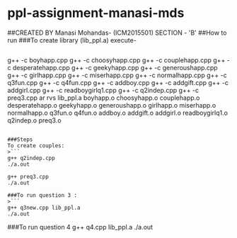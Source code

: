 # ppl-assignment-manasi-mds
##CREATED BY Manasi Mohandas- (ICM2015501) SECTION - 'B'
##How to run
###To create library (lib_ppl.a) execute-
>```
g++ -c boyhapp.cpp
g++ -c choosyhapp.cpp
g++ -c couplehapp.cpp
g++ -c desperatehapp.cpp
g++ -c geekyhapp.cpp
g++ -c generoushapp.cpp
g++ -c girlhapp.cpp
g++ -c miserhapp.cpp
g++ -c normalhapp.cpp
g++ -c q3fun.cpp
g++ -c q4fun.cpp
g++ -c addboy.cpp
g++ -c addgift.cpp
g++ -c addgirl.cpp
g++ -c readboygirlq1.cpp
g++ -c q2indep.cpp
g++ -c preq3.cpp
ar rvs lib_ppl.a boyhapp.o choosyhapp.o couplehapp.o desperatehapp.o geekyhapp.o generoushapp.o girlhapp.o miserhapp.o normalhapp.o q3fun.o q4fun.o addboy.o addgift.o addgirl.o readboygirlq1.o q2indep.o preq3.o
```

###Steps
To create couples:
>```
g++ q2indep.cpp
./a.out

g++ preq3.cpp
./a.out

###To run question 3 :
>```
g++ q3new.cpp lib_ppl.a
./a.out
```

###To run question 4
g++ q4.cpp lib_ppl.a
./a.out
```
